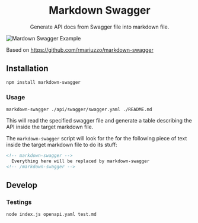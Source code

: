 <div align=center>
  <h1>Markdown Swagger</h1>
  <p>Generate API docs from Swagger file into markdown file.</p>
</div>

![Mardown Swagger Example](.github/banner.png)

Based on https://github.com/rmariuzzo/markdown-swagger

## Installation

```shell
npm install markdown-swagger
```

### Usage

```shell
markdown-swagger ./api/swagger/swagger.yaml ./README.md
```

This will read the specified swagger file and generate a table describing the API inside the target markdown file.

The `markdown-swagger` script will look for the for the following piece of text inside the target markdown file to do its stuff:

```markdown
<!-- markdown-swagger -->
  Everything here will be replaced by markdown-swagger
<!-- /markdown-swagger -->
```

## Develop

### Testings

```shell
node index.js openapi.yaml test.md
```
